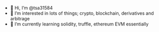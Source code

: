 - 👋 Hi, I’m @tsa31584
- 👀 I’m interested in lots of things; crypto, blockchain, derivatives and arbitrage 
- 🌱 I’m currently learning solidity, truffle, ethereum EVM essentially

<!---
tsa31584/tsa31584 is a ✨ special ✨ repository because its `README.md` (this file) appears on your GitHub profile.
You can click the Preview link to take a look at your changes.
--->
